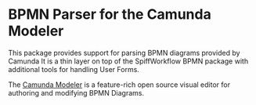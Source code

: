 # BPMN Parser for the Camunda Modeler

This package provides support for parsing BPMN diagrams provided by Camunda
It is a thin layer on top of the SpiffWorkflow BPMN package with additional
tools for handling User Forms.

The [Camunda Modeler](https://camunda.com/download/modeler/) is a feature-rich
open source visual editor for authoring and modifying BPMN Diagrams.

